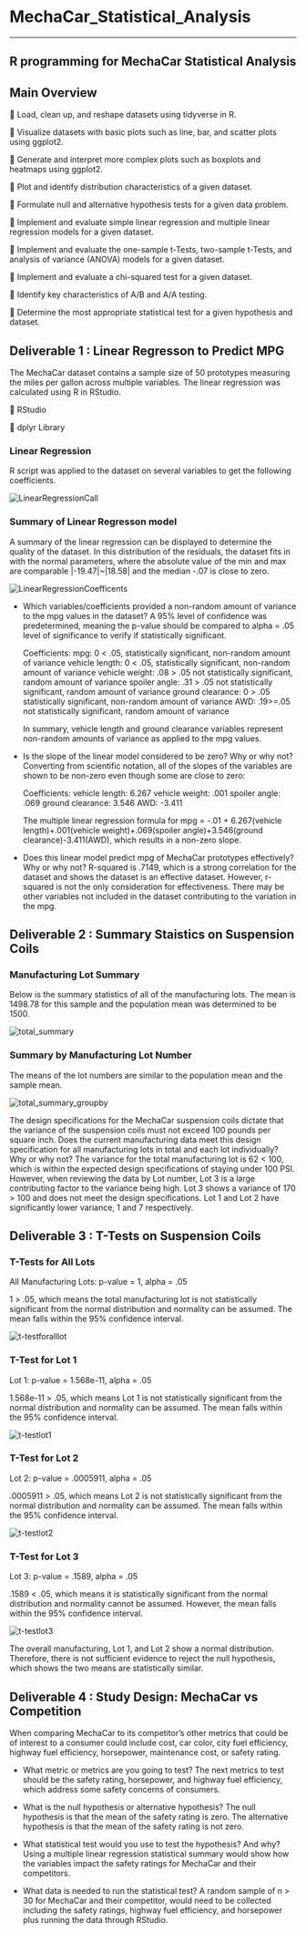 # MechaCar_Statistical_Analysis

***
## R programming for MechaCar Statistical Analysis

## Main Overview

&#x1F539; Load, clean up, and reshape datasets using tidyverse in R.

&#x1F538; Visualize datasets with basic plots such as line, bar, and scatter plots using ggplot2.

&#x1F539; Generate and interpret more complex plots such as boxplots and heatmaps using ggplot2.

&#x1F538; Plot and identify distribution characteristics of a given dataset.

&#x1F539; Formulate null and alternative hypothesis tests for a given data problem.

&#x1F538; Implement and evaluate simple linear regression and multiple linear regression models for a given dataset.

&#x1F539; Implement and evaluate the one-sample t-Tests, two-sample t-Tests, and analysis of variance (ANOVA) models for a given dataset.

&#x1F538; Implement and evaluate a chi-squared test for a given dataset.

&#x1F539; Identify key characteristics of A/B and A/A testing.

&#x1F538; Determine the most appropriate statistical test for a given hypothesis and dataset.


## Deliverable 1 :  Linear Regresson to Predict MPG

The MechaCar dataset contains a sample size of 50 prototypes measuring the miles per gallon across multiple variables. The linear regression was calculated using R in RStudio.

&#x1F539; RStudio

&#x1F538; dplyr Library

### Linear Regression
R script was applied to the dataset on several variables to get the following coefficients.

![LinearRegressionCall](https://user-images.githubusercontent.com/103727169/189399778-9a04f347-1ed9-4909-86b4-5aee0276a710.png)

### Summary of Linear Regresson model
A summary of the linear regression can be displayed to determine the quality of the dataset. In this distribution of the residuals, the dataset fits in with the normal parameters, where the absolute value of the min and max are comparable |-19.47|~|18.58| and the median -.07 is close to zero.

![LinearRegressionCoefficents](https://user-images.githubusercontent.com/103727169/189400885-e9756d11-cf75-4a07-bc27-37ab027e9b16.png)

* Which variables/coefficients provided a non-random amount of variance to the mpg values in the dataset?
  A 95% level of confidence was predetermined, meaning the p-value should be compared to alpha = .05 level of significance to verify if statistically significant.
  
  Coefficients:
  mpg: 0 < .05, statistically significant, non-random amount of variance
  vehicle length: 0 < .05, statistically significant, non-random amount of variance
  vehicle weight: .08 > .05 not statistically significant, random amount of variance
  spoiler angle: .31 > .05 not statistically significant, random amount of variance
  ground clearance: 0 > .05 statistically significant, non-random amount of variance
  AWD: .19>=.05 not statistically significant, random amount of variance

  In summary, vehicle length and ground clearance variables represent non-random amounts of variance as applied to the mpg values.
  
* Is the slope of the linear model considered to be zero? Why or why not?
Converting from scientific notation, all of the slopes of the variables are shown to be non-zero even though some are close to zero:
  
  Coefficients:
vehicle length: 6.267
vehicle weight: .001
spoiler angle: .069
ground clearance: 3.546
AWD: -3.411

  The multiple linear regression formula for mpg = -.01 + 6.267(vehicle length)+.001(vehicle weight)+.069(spoiler angle)+3.546(ground clearance)-3.411(AWD), which results in a non-zero slope.
  
* Does this linear model predict mpg of MechaCar prototypes effectively? Why or why not?
R-squared is .7149, which is a strong correlation for the dataset and shows the dataset is an effective dataset. However, r-squared is not the only consideration for effectiveness. There may be other variables not included in the dataset contributing to the variation in the mpg.

## Deliverable 2 : Summary Staistics on Suspension Coils

### Manufacturing Lot Summary

Below is the summary statistics of all of the manufacturing lots. The mean is 1498.78 for this sample and the population mean was determined to be 1500.

![total_summary](https://user-images.githubusercontent.com/103727169/189408047-63cff3ef-8427-4293-8904-8d4cd12e0708.png)

### Summary by Manufacturing Lot Number

The means of the lot numbers are similar to the population mean and the sample mean.

![total_summary_groupby](https://user-images.githubusercontent.com/103727169/189408238-eec61f66-69d7-4932-86f7-5156d28e190d.png)

The design specifications for the MechaCar suspension coils dictate that the variance of the suspension coils must not exceed 100 pounds per square inch. Does the current manufacturing data meet this design specification for all manufacturing lots in total and each lot individually? Why or why not?
The variance for the total manufacturing lot is 62 < 100, which is within the expected design specifications of staying under 100 PSI. However, when reviewing the data by Lot number, Lot 3 is a large contributing factor to the variance being high. Lot 3 shows a variance of 170 > 100 and does not meet the design specifications. Lot 1 and Lot 2 have significantly lower variance, 1 and 7 respectively.


## Deliverable 3 : T-Tests on Suspension Coils

### T-Tests for All Lots

All Manufacturing Lots: p-value = 1, alpha = .05

1 > .05, which means the total manufacturing lot is not statistically significant from the normal distribution and normality can be assumed. The mean falls within the 95% confidence interval.

![t-testforalllot](https://user-images.githubusercontent.com/103727169/189421796-7d963499-4238-4b20-a85f-f90898c13392.png)

### T-Test for Lot 1

Lot 1: p-value = 1.568e-11, alpha = .05

1.568e-11 > .05, which means Lot 1 is not statistically significant from the normal distribution and normality can be assumed. The mean falls within the 95% confidence interval.

![t-testlot1](https://user-images.githubusercontent.com/103727169/189422001-8610a255-68e1-42c3-8d05-a0c10be48e60.png)

### T-Test for Lot 2

Lot 2: p-value = .0005911, alpha = .05

.0005911 > .05, which means Lot 2 is not statistically significant from the normal distribution and normality can be assumed. The mean falls within the 95% confidence interval.

![t-testlot2](https://user-images.githubusercontent.com/103727169/189422248-3112f27c-4157-4a48-a7df-228222bca723.png)


### T-Test for Lot 3

Lot 3: p-value = .1589, alpha = .05

.1589 < .05, which means it is statistically significant from the normal distribution and normality cannot be assumed. However, the mean falls within the 95% confidence interval.

![t-testlot3](https://user-images.githubusercontent.com/103727169/189422418-004cb5b2-dced-4891-9594-8b743b8a4c65.png)


The overall manufacturing, Lot 1, and Lot 2 show a normal distribution. Therefore, there is not sufficient evidence to reject the null hypothesis, which shows the two means are statistically similar.

## Deliverable 4 : Study Design: MechaCar vs Competition

When comparing MechaCar to its competitor’s other metrics that could be of interest to a consumer could include cost, car color, city fuel efficiency, highway fuel efficiency, horsepower, maintenance cost, or safety rating.

* What metric or metrics are you going to test?
The next metrics to test should be the safety rating, horsepower, and highway fuel efficiency, which address some safety concerns of consumers.

* What is the null hypothesis or alternative hypothesis?
The null hypothesis is that the mean of the safety rating is zero. The alternative hypothesis is that the mean of the safety rating is not zero.

* What statistical test would you use to test the hypothesis? And why?
Using a multiple linear regression statistical summary would show how the variables impact the safety ratings for MechaCar and their competitors.

* What data is needed to run the statistical test?
A random sample of n > 30 for MechaCar and their competitor, would need to be collected including the safety ratings, highway fuel efficiency, and horsepower plus running the data through RStudio.















